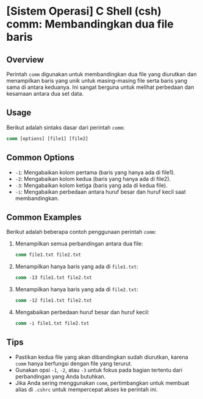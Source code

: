 # [Sistem Operasi] C Shell (csh) comm: Membandingkan dua file baris

## Overview
Perintah `comm` digunakan untuk membandingkan dua file yang diurutkan dan menampilkan baris yang unik untuk masing-masing file serta baris yang sama di antara keduanya. Ini sangat berguna untuk melihat perbedaan dan kesamaan antara dua set data.

## Usage
Berikut adalah sintaks dasar dari perintah `comm`:

```csh
comm [options] [file1] [file2]
```

## Common Options
- `-1`: Mengabaikan kolom pertama (baris yang hanya ada di file1).
- `-2`: Mengabaikan kolom kedua (baris yang hanya ada di file2).
- `-3`: Mengabaikan kolom ketiga (baris yang ada di kedua file).
- `-i`: Mengabaikan perbedaan antara huruf besar dan huruf kecil saat membandingkan.

## Common Examples
Berikut adalah beberapa contoh penggunaan perintah `comm`:

1. Menampilkan semua perbandingan antara dua file:
   ```csh
   comm file1.txt file2.txt
   ```

2. Menampilkan hanya baris yang ada di `file1.txt`:
   ```csh
   comm -13 file1.txt file2.txt
   ```

3. Menampilkan hanya baris yang ada di `file2.txt`:
   ```csh
   comm -12 file1.txt file2.txt
   ```

4. Mengabaikan perbedaan huruf besar dan huruf kecil:
   ```csh
   comm -i file1.txt file2.txt
   ```

## Tips
- Pastikan kedua file yang akan dibandingkan sudah diurutkan, karena `comm` hanya berfungsi dengan file yang terurut.
- Gunakan opsi `-1`, `-2`, atau `-3` untuk fokus pada bagian tertentu dari perbandingan yang Anda butuhkan.
- Jika Anda sering menggunakan `comm`, pertimbangkan untuk membuat alias di `.cshrc` untuk mempercepat akses ke perintah ini.